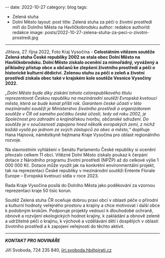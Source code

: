 --
date: 2022-10-27
category: blog
tags:
 - Zelená stuha
 - Dolní Město
layout: post
title: Zelená stuha za péči o životní prostředí míří do Dolního Města na Havlíčkobrodsku
author: redakce
authorId: redakce
image: posts/2022-10-27-zelena-stuha-za-peci-o-zivotni-prostredi.jpg
---

Jihlava, 27. října 2022, Foto Kraj Vysočina - **Celostátním vítězem soutěže Zelená stuha České republiky 2002 se stala obec Dolní Město na Havlíčkobrodsku. Dolní Město získalo ocenění za mimořádný, vyvážený a příkladný přístup obce a občanů ke zlepšení životního prostředí a péči o historické kulturní dědictví. Zelenou stuhu za péči o zeleň a životní prostředí získala obec také v krajském kole soutěže Vesnice Vysočiny 2022.**

*„Dolní Město bude díky získání tohoto celorepublikového titulu reprezentovat Českou republiku na mezinárodní soutěži Evropská kvetoucí města, která se bude konat příští rok. Garantem české účasti v této mezinárodní soutěži je Ministerstvo životního prostředí a organizátorem soutěže v ČR od samého počátku české účasti, tedy od roku 2002, je Společnost pro zahradní a krajinářskou tvorbu, občanské sdružení. Do soutěže je v současnosti zapojeno hned několik evropských zemí, z nichž každá vysílá po jednom ze svých zástupců za obec a město,“* doplňuje Hana Hajnová, náměstkyně hejtmana Kraje Vysočina pro oblast regionálního rozvoje.

Na slavnostním vyhlášení v Senátu Parlamentu České republiky si ocenění převzalo celkem 11 obcí. Vítězné Dolní Město získalo poukaz k čerpání dotace z Národního programu životní prostředí (NPŽP) až do celkové výše 1 000 000 Kč. Dotace může využít jak na konkrétní environmentální projekt, tak na reprezentaci České republiky v mezinárodní soutěži Entente Florale Europe – Evropská kvetoucí sídla v roce 2023.

Rada Kraje Vysočina posílá do Dolního Města jako poděkování za vzornou reprezentaci kraje 50 tisíc korun.

Soutěž Zelená stuha ČR oceňuje dobrou praxi obcí v oblasti péče o přírodní a kulturní hodnoty veřejného prostoru a krajiny a chce motivovat i další obce k podobným krokům. Podporuje projekty vedoucí k dlouhodobé ochraně, obnově a rozvíjení ekologických hodnot krajiny, k zakládání a obnově zeleně a udržitelné péči o krajinu, k výchově a vzdělávání dětí i dospělých v oblasti životního prostředí a k zapojení veřejnosti do těchto aktivit.

---

***KONTAKT PRO NOVINÁŘE*** 

Jiří Svoboda, 724 235 840, <jiri.svoboda.hb@pirati.cz>
